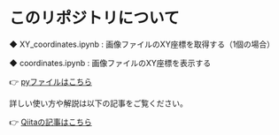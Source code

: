 # このリポジトリについて

◆ XY_coordinates.ipynb : 画像ファイルのXY座標を取得する（1個の場合）

◆ coordinates.ipynb : 画像ファイルのXY座標を表示する

👉 [pyファイルはこちら](https://github.com/iwakazusuwa/py_coordinates)


詳しい使い方や解説は以下の記事をご覧ください。

👉 [Qiitaの記事はこちら](https://qiita.com/iwakazusuwa/items/cdd97b44ef74572e3b8a)

